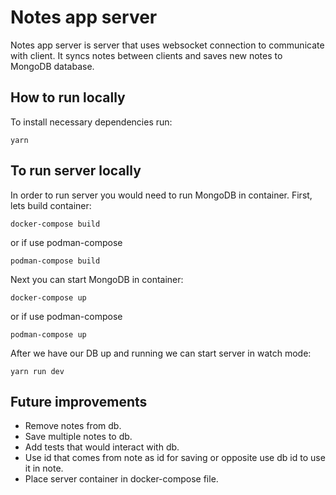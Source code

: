 # Notes app server

Notes app server is server that uses websocket connection to communicate with client.
It syncs notes between clients and saves new notes to MongoDB database.

## How to run locally

To install necessary dependencies run:

```shell
yarn
```

## To run server locally

In order to run server you would need to run MongoDB in container. First, lets build container:

```shell
docker-compose build
```

or if use podman-compose

```shell
podman-compose build
```

Next you can start MongoDB in container:

```shell
docker-compose up
```

or if use podman-compose

```shell
podman-compose up
```

After we have our DB up and running we can start server in watch mode:

```shell
yarn run dev
```

## Future improvements

- Remove notes from db.
- Save multiple notes to db.
- Add tests that would interact with db.
- Use id that comes from note as id for saving or opposite use db id to use it in note.
- Place server container in docker-compose file.
